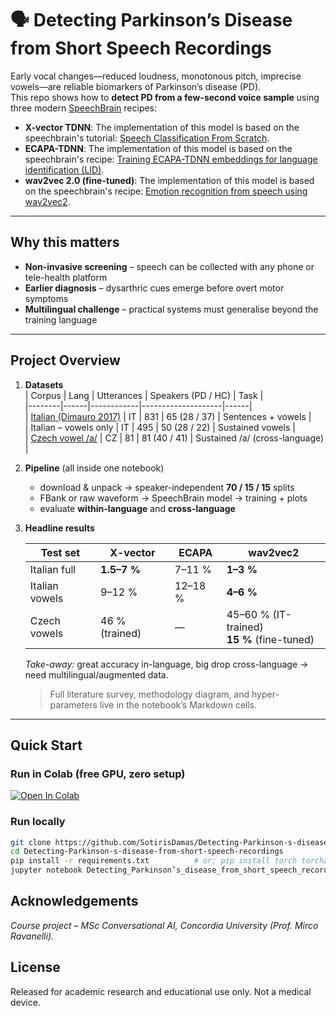 # 🗣️ Detecting Parkinson’s Disease from Short Speech Recordings

Early vocal changes—reduced loudness, monotonous pitch, imprecise vowels—are reliable biomarkers of Parkinson’s disease (PD).  
This repo shows how to **detect PD from a few-second voice sample** using three modern [SpeechBrain](https://speechbrain.github.io/) recipes:

* **X-vector TDNN**: The implementation of this model is based on the speechbrain's tutorial: [Speech Classification From Scratch](https://speechbrain.readthedocs.io/en/latest/tutorials/tasks/speech-classification-from-scratch.html).  
* **ECAPA-TDNN**: The implementation of this model is based on the speechbrain's recipe: [Training ECAPA-TDNN embeddings for language identification (LID)](https://github.com/speechbrain/speechbrain/blob/develop/recipes/CommonLanguage/lang_id/hparams/train_ecapa_tdnn.yaml).
* **wav2vec 2.0 (fine-tuned)**: The implementation of this model is based on the speechbrain's recipe: [Emotion recognition from speech using wav2vec2](https://github.com/speechbrain/speechbrain/blob/develop/recipes/IEMOCAP/emotion_recognition/hparams/train_with_wav2vec2.yaml).

---

## Why this matters
* **Non-invasive screening** – speech can be collected with any phone or tele-health platform  
* **Earlier diagnosis** – dysarthric cues emerge before overt motor symptoms  
* **Multilingual challenge** – practical systems must generalise beyond the training language

---

## Project Overview

1. **Datasets**  
   | Corpus | Lang | Utterances | Speakers (PD / HC) | Task |  
   |--------|------|------------|--------------------|------|  
   | [Italian (Dimauro 2017)](https://huggingface.co/datasets/birgermoell/Italian_Parkinsons_Voice_and_Speech) |  IT | 831 | 65 (28 / 37) | Sentences + vowels |  
   | Italian – vowels only  |  IT | 495 | 50 (28 / 22) | Sustained vowels |  
   | [Czech vowel /a/](https://figshare.com/articles/dataset/Voice_Samples_for_Patients_with_Parkinson_s_Disease_and_Healthy_Controls/23849127)        |  CZ | 81  | 81 (40 / 41) | Sustained /a/ (cross-language) |

2. **Pipeline** (all inside one notebook)  
   * download & unpack → speaker-independent **70 / 15 / 15** splits  
   * FBank or raw waveform → SpeechBrain model → training + plots  
   * evaluate **within-language** and **cross-language**

3. **Headline results**  

   | Test set | X-vector | ECAPA | wav2vec2 |
   |----------|----------|-------|----------|
   | Italian full | **1.5–7 %** | 7–11 % | **1–3 %** |
   | Italian vowels | 9–12 % | 12–18 % | **4–6 %** |
   | Czech vowels | 46 % (trained) | — | 45–60 % (IT-trained)<br>**15 %** (fine-tuned) |

   *Take-away:* great accuracy in-language, big drop cross-language → need multilingual/augmented data.

   > Full literature survey, methodology diagram, and hyper-parameters live in the notebook’s Markdown cells.


---
## Quick Start

### Run in Colab (free GPU, zero setup)
[![Open In Colab](https://colab.research.google.com/assets/colab-badge.svg)](https://colab.research.google.com/github/SotirisDamas/Detecting-Parkinson-s-disease-from-short-speech-recordings/blob/main/Detecting_Parkinson%E2%80%99s_disease_from_short_speech_recordings.ipynb)

### Run locally
```bash
git clone https://github.com/SotirisDamas/Detecting-Parkinson-s-disease-from-short-speech-recordings.git
cd Detecting-Parkinson-s-disease-from-short-speech-recordings
pip install -r requirements.txt          # or: pip install torch torchaudio speechbrain
jupyter notebook Detecting_Parkinson’s_disease_from_short_speech_recordings.ipynb
```

## Acknowledgements

*Course project – MSc Conversational AI, Concordia University (Prof. Mirco Ravanelli).*

## License

Released for academic research and educational use only. Not a medical device.






